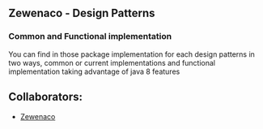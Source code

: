 ## Zewenaco - Design Patterns

### Common and Functional implementation

You can find in those package implementation for each design patterns in two ways, common or current implementations and functional implementation taking advantage of java 8 features

## Collaborators:

- [Zewenaco](https://github.com/Zewenaco)
